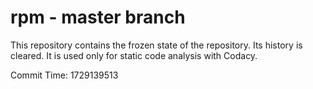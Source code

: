 # rpm - master branch

This repository contains the frozen state of the repository.
Its history is cleared. It is used only for static code
analysis with Codacy.

Commit Time: 1729139513